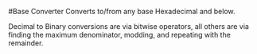#Base Converter
Converts to/from any base Hexadecimal and below.

Decimal to Binary conversions are via bitwise operators, all others are via finding the maximum denominator, modding, and repeating with the remainder.